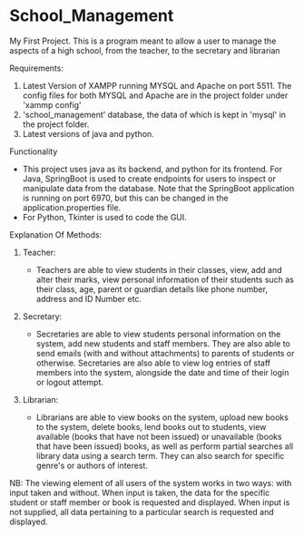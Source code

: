 # School_Management
My First Project. This is a program meant to allow a user to manage the aspects of a high school, from the teacher, to the secretary and librarian

Requirements:
1) Latest Version of XAMPP running MYSQL and Apache on port 5511. The config files for both MYSQL and Apache are in the project folder under 'xammp config'
2) 'school_management' database, the data of which is kept in 'mysql' in the project folder.
3) Latest versions of java and python.


Functionality
* This project uses java as its backend, and python for its frontend. For Java, SpringBoot is used to create endpoints for users to inspect or manipulate data from the database. Note that the SpringBoot application is running on port 6970, but this can be changed in the application.properties file.
* For Python, Tkinter is used to code the GUI.


Explanation Of Methods:
1) Teacher:
   * Teachers are able to view students in their classes, view, add and alter their marks, view personal information of their students such as their class, age, parent or guardian        details like phone number, address and ID Number etc.

2) Secretary:
   * Secretaries are able to view students personal information on the system, add new students and staff members. They are also able to send emails (with and without attachments) to parents of students or otherwise. Secretaries are also able to view log entries of staff members into the system, alongside the date and time of their login or logout attempt.

3) Librarian:
   * Librarians are able to view books on the system, upload new books to the system, delete books, lend books out to students, view available (books that have not been issued) or unavailable (books that have been issued) books, as well as perform partial searches all library data using a search term. They can also search for specific genre's or authors of interest. 

NB: The viewing element of all users of the system works in two ways: with input taken and without. When input is taken, the data for the specific student or staff member or book is requested and displayed. When input is not supplied, all data pertaining to a particular search is requested and displayed.
